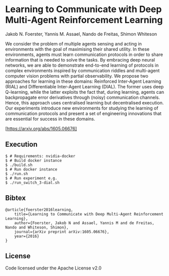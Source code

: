 
# Learning to Communicate with Deep Multi-Agent Reinforcement Learning

Jakob N. Foerster, Yannis M. Assael, Nando de Freitas, Shimon Whiteson

We consider the problem of multiple agents sensing and acting in environments with the goal of maximising their shared utility. In these environments, agents must learn communication protocols in order to share information that is needed to solve the tasks. By embracing deep neural networks, we are able to demonstrate end-to-end learning of protocols in complex environments inspired by communication riddles and multi-agent computer vision problems with partial observability. We propose two approaches for learning in these domains: Reinforced Inter-Agent Learning (RIAL) and Differentiable Inter-Agent Learning (DIAL). The former uses deep Q-learning, while the latter exploits the fact that, during learning, agents can backpropagate error derivatives through (noisy) communication channels. Hence, this approach uses centralised learning but decentralised execution. Our experiments introduce new environments for studying the learning of communication protocols and present a set of engineering innovations that are essential for success in these domains.

[https://arxiv.org/abs/1605.06676]

## Execution
```
$ # Requirements: nvidia-docker
$ # Build docker instance
$ ./build.sh
$ # Run docker instance
$ ./run.sh
$ # Run experiment e.g.
$ ./run_switch_3-dial.sh
```

## Bibtex

    @article{foerster2016learning,
        title={Learning to Communicate with Deep Multi-Agent Reinforcement Learning},
        author={Foerster, Jakob N and Assael, Yannis M and de Freitas, Nando and Whiteson, Shimon},
        journal={arXiv preprint arXiv:1605.06676},
        year={2016}
    }

## License

Code licensed under the Apache License v2.0
